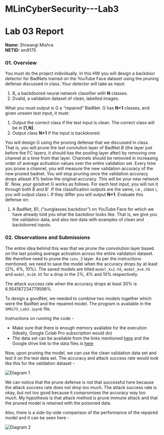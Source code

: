 # MLinCyberSecurity---Lab3


# Lab 03 Report
**Name:** Shiwangi Mishra </br>
**NETID:** sm9175


### 01. Overview 
You must do the project individually. In this HW you will design a backdoor detector for BadNets trained on the YouTube Face dataset using the pruning defense discussed in class. Your detector will take as input:
1. B, a backdoored neural network classifier with **N** classes.
2. Dvalid, a validation dataset of clean, labelled images.

What you must output is G a “repaired” BadNet. G has **N+1** classes, and given unseen test input, it must: 
1. Output the correct class if the test input is clean. The correct class will be in **[1,N]**.
2. Output class **N+1** if the input is backdoored.

You will design G using the pruning defense that we discussed in class. That is, you will prune the last convlution layer of BadNet $B$ (the layer just before the FC layers, it should has the pooling layer after) by removing one channel at a time from that layer. Channels should be removed in increasing order of average activation values over the entire validation set. Every time you prune a channel, you will  measure the new validation accuracy of the new pruned badnet. You will stop pruning once the  validation accuracy drops atleast X% below the original accuracy. This will be your new network B'. Now, your goodnet G works as follows. For each test input, you will run it through both B and B'. If the classification outputs are the same, i.e., class i, you will output class i. If they differ you will output **N+1**. Evaluate this defense on:
1. A BadNet, B1, (“sunglasses backdoor”) on YouTube Face for which we have already told you what the backdoor looks like. That is, we give you the validation data, and  also test data with examples of clean and backdoored inputs.


### 02. Observations and Submissions 

The entire idea behind this was that we prune the convolution layer based on the last pooling average activation across the entire validation dataset. We therefore need to prune the `conv_3` layer. As per the instructions mentioned, we need to save the model when the accuracy drops by at least {2%, 4%, 10%}. The saved models are titled `model_X=2.h5`, `model_X=4.h5` and `model_X=10.h5` for a drop in the 2%, 4% and 10% respectively.

The attack success rate when the accuracy drops at least 30% is 6.954187234779596%

To design a goodNet, we needed to combine two models together which were the BadNet and the repaired model. The program is available in the `SM9175_Lab3.ipynb` file.

Instructions on running the code - </br>
- Make sure that there is enough memory available for the execution (Ideally, Google Colab Pro subscription would do)
- The data set can be available from the links mentioned [here](https://github.com/csaw-hackml/CSAW-HackML-2020/tree/master/lab3) and the Google drive link to the data files is [here](https://drive.google.com/drive/folders/1Rs68uH8Xqa4j6UxG53wzD0uyI8347dSq)

Now, upon pruning the model, we can use the clean validation data set and test it on the test data set. The accuracy and attack success rate would look like this for the validation dataset -

![Diagram 1](https://github.com/ShiwangiMishra-Git/MLinCyberSecurity---Lab3/blob/master/MLCyberSecurityLab3-master/accuracy-attack-success.png)

We can notice that the prune defense is not that successful here because the attack success rate does not drop too much. The attack success rate is okay, but not too good because it compromises the accuracy way too much. My hypothesis is that attack method is prune immune attack and that the pruned model is retained with the poisoned data.

Also, there is a side-by-side comparison of the performance of the repaired model and it can be seen here -

![Diagram 2](https://github.com/ShiwangiMishra-Git/MLinCyberSecurity---Lab3/blob/master/MLCyberSecurityLab3-master/performance-repaired-model.png)
